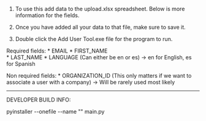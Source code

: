 1. To use this add data to the upload.xlsx spreadsheet. Below is more information for the fields.

2. Once you have added all your data to that file, make sure to save it.

3. Double click the Add User Tool.exe file for the program to run.

Required fields:
    * EMAIL	
    * FIRST_NAME	
    * LAST_NAME	
    * LANGUAGE	(Can either be en or es) -> en for English, es for Spanish
    
Non required fields:
    * ORGANIZATION_ID (This only matters if we want to associate a user with a company) -> Will be rarely used most likely

--------------------------------------------------------------------------------------------------------------------------
DEVELOPER BUILD INFO:

pyinstaller --onefile --name "" main.py